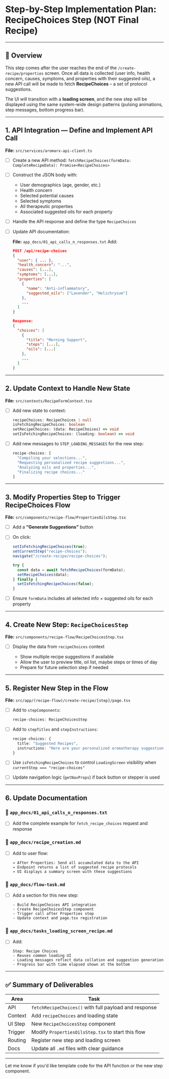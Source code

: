 # Step-by-Step Implementation Plan: RecipeChoices Step (NOT Final Recipe)

---

## 🧬 Overview

This step comes after the user reaches the end of the `/create-recipe/properties` screen. Once all data is collected (user info, health concern, causes, symptoms, and properties with their suggested oils), a new API call will be made to fetch **RecipeChoices** – a set of protocol suggestions.

The UI will transition with a **loading screen**, and the new step will be displayed using the same system-wide design patterns (pulsing animations, step messages, bottom progress bar).

---

## 1. API Integration — Define and Implement API Call

**File:** `src/services/aromarx-api-client.ts`

* [ ] Create a new API method:
  `fetchRecipeChoices(formData: CompleteRecipeData): Promise<RecipeChoices>`

* [ ] Construct the JSON body with:

  * User demographics (age, gender, etc.)
  * Health concern
  * Selected potential causes
  * Selected symptoms
  * All therapeutic properties
  * Associated suggested oils for each property

* [ ] Handle the API response and define the type `RecipeChoices`

* [ ] Update API documentation:

  **File:** `app_docs/01_api_calls_n_responses.txt`
  Add:

  ```json
  POST /api/recipe-choices
  {
    "user": { ... },
    "health_concern": "...",
    "causes": [...],
    "symptoms": [...],
    "properties": [
      {
        "name": "Anti-inflammatory",
        "suggested_oils": ["Lavender", "Helichrysum"]
      },
      ...
    ]
  }

  Response:
  {
    "choices": [
      {
        "title": "Morning Support",
        "steps": [...],
        "oils": [...]
      },
      ...
    ]
  }
  ```

---

## 2. Update Context to Handle New State

**File:** `src/contexts/RecipeFormContext.tsx`

* [ ] Add new state to context:

  ```ts
  recipeChoices: RecipeChoices | null
  isFetchingRecipeChoices: boolean
  setRecipeChoices: (data: RecipeChoices) => void
  setIsFetchingRecipeChoices: (loading: boolean) => void
  ```

* [ ] Add new messages to `STEP_LOADING_MESSAGES` for the new step:

  ```ts
  recipe-choices: [
    "Compiling your selections...",
    "Requesting personalized recipe suggestions...",
    "Analyzing oils and properties...",
    "Finalizing recipe choices..."
  ]
  ```

---

## 3. Modify Properties Step to Trigger RecipeChoices Flow

**File:** `src/components/recipe-flow/PropertiesOilsStep.tsx`

* [ ] Add a **“Generate Suggestions”** button

* [ ] On click:

  ```ts
  setIsFetchingRecipeChoices(true);
  setCurrentStep("recipe-choices");
  navigate("/create-recipe/recipe-choices");

  try {
    const data = await fetchRecipeChoices(formData);
    setRecipeChoices(data);
  } finally {
    setIsFetchingRecipeChoices(false);
  }
  ```

* [ ] Ensure `formData` includes all selected info + suggested oils for each property

---

## 4. Create New Step: `RecipeChoicesStep`

**File:** `src/components/recipe-flow/RecipeChoicesStep.tsx`

* [ ] Display the data from `recipeChoices` context

  * Show multiple recipe suggestions if available
  * Allow the user to preview title, oil list, maybe steps or times of day
  * Prepare for future selection step if needed

---

## 5. Register New Step in the Flow

**File:** `src/app/(recipe-flow)/create-recipe/[step]/page.tsx`

* [ ] Add to `stepComponents`:

  ```ts
  recipe-choices: RecipeChoicesStep
  ```

* [ ] Add to `stepTitles` and `stepInstructions`:

  ```ts
  recipe-choices: {
    title: "Suggested Recipes",
    instructions: "Here are your personalized aromatherapy suggestions."
  }
  ```

* [ ] Use `isFetchingRecipeChoices` to control `LoadingScreen` visibility when `currentStep === "recipe-choices"`

* [ ] Update navigation logic (`getNavProps`) if back button or stepper is used

---

## 6. Update Documentation

### 🔧 `app_docs/01_api_calls_n_responses.txt`

* [ ] Add the complete example for `fetch_recipe_choices` request and response

### 🔧 `app_docs/recipe_creation.md`

* [ ] Add to user flow:

  ```
  ➔ After Properties: Send all accumulated data to the API
  ➔ Endpoint returns a list of suggested recipe protocols
  ➔ UI displays a summary screen with these suggestions
  ```

### 🔧 `app_docs/flow-task.md`

* [ ] Add a section for this new step:

  ```
  - Build RecipeChoices API integration
  - Create RecipeChoicesStep component
  - Trigger call after Properties step
  - Update context and page.tsx registration
  ```

### 🔧 `app_docs/tasks_loading_screen_recipe.md`

* [ ] Add:

  ```
  Step: Recipe Choices
  - Reuses common loading UI
  - Loading messages reflect data collation and suggestion generation
  - Progress bar with time elapsed shown at the bottom
  ```

---

## ✅ Summary of Deliverables

| Area    | Task                                                  |
| ------- | ----------------------------------------------------- |
| API     | `fetchRecipeChoices()` with full payload and response |
| Context | Add `recipeChoices` and loading state                 |
| UI Step | New `RecipeChoicesStep` component                     |
| Trigger | Modify `PropertiesOilsStep.tsx` to start this flow    |
| Routing | Register new step and loading screen                  |
| Docs    | Update all `.md` files with clear guidance            |

---

Let me know if you'd like template code for the API function or the new step component.
